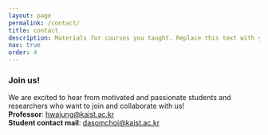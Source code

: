 ```yaml
---
layout: page
permalink: /contact/
title: contact
description: Materials for courses you taught. Replace this text with your description.
nav: true
order: 4
---
```


### Join us!  
We are excited to hear from motivated and passionate students and researchers who want to join and collaborate with us!  
**Professor**: hwajung@kaist.ac.kr  
**Student contact mail**: dasomchoi@kaist.ac.kr
